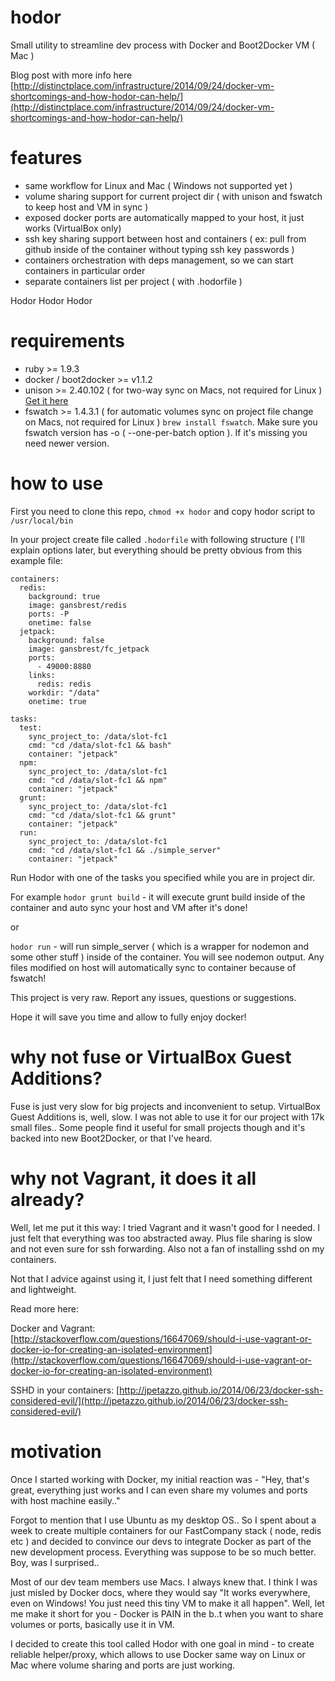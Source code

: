 hodor
=====

Small utility to streamline dev process with Docker and Boot2Docker VM ( Mac )

Blog post with more info here [http://distinctplace.com/infrastructure/2014/09/24/docker-vm-shortcomings-and-how-hodor-can-help/](http://distinctplace.com/infrastructure/2014/09/24/docker-vm-shortcomings-and-how-hodor-can-help/)

features
=====
* same workflow for Linux and Mac ( Windows not supported yet )
* volume sharing support for current project dir ( with unison and fswatch to keep host and VM in sync )
* exposed docker ports are automatically mapped to your host, it just works (VirtualBox only)
* ssh key sharing support between host and containers ( ex: pull from github inside of the container without typing ssh key passwords )
* containers orchestration with deps management, so we can start containers in particular order
* separate containers list per project ( with .hodorfile )

Hodor Hodor Hodor

requirements
=====
* ruby >= 1.9.3
* docker / boot2docker >= v1.1.2
* unison >= 2.40.102 ( for two-way sync on Macs, not required for Linux ) [Get it here](https://code.google.com/p/rudix-mountainlion/downloads/detail?name=unison-2.40.102-0.pkg)
* fswatch >= 1.4.3.1 ( for automatic volumes sync on project file change on Macs, not required for Linux ) `brew install fswatch`. Make sure you fswatch version has -o ( --one-per-batch option ). If it's missing you need newer version.

how to use
=====

First you need to clone this repo, `chmod +x hodor` and copy hodor script to `/usr/local/bin`

In your project create file called `.hodorfile` with following structure ( I'll explain options later, but everything should be pretty obvious from this example file:

````
containers:
  redis:
    background: true
    image: gansbrest/redis
    ports: -P
    onetime: false
  jetpack:
    background: false
    image: gansbrest/fc_jetpack
    ports: 
      - 49000:8880
    links:
      redis: redis
    workdir: "/data"
    onetime: true
    
tasks:
  test:
    sync_project_to: /data/slot-fc1
    cmd: "cd /data/slot-fc1 && bash"
    container: "jetpack"
  npm:
    sync_project_to: /data/slot-fc1
    cmd: "cd /data/slot-fc1 && npm"
    container: "jetpack"
  grunt:
    sync_project_to: /data/slot-fc1
    cmd: "cd /data/slot-fc1 && grunt"
    container: "jetpack"
  run:
    sync_project_to: /data/slot-fc1
    cmd: "cd /data/slot-fc1 && ./simple_server"
    container: "jetpack"
````

Run Hodor with one of the tasks you specified while you are in project dir.

For example `hodor grunt build` - it will execute grunt build inside of the container and auto sync your host and VM after it's done!

or

`hodor run` - will run simple_server ( which is a wrapper for nodemon and some other stuff ) inside of the container. You will see nodemon output. Any files modified on host will automatically sync to container because of fswatch!

This project is very raw. Report any issues, questions or suggestions.

Hope it will save you time and allow to fully enjoy docker!


why not fuse or VirtualBox Guest Additions?
=====

Fuse is just very slow for big projects and inconvenient to setup. VirtualBox Guest Additions is, well, slow. I was not able to use it for our project with 17k small files.. Some people find it useful for small projects though and it's backed into new Boot2Docker, or that I've heard.

why not Vagrant, it does it all already?
=====

Well, let me put it this way: I tried Vagrant and it wasn't good for I needed. I just felt that everything was too abstracted away. Plus file sharing is slow and not even sure for ssh forwarding. Also not a fan of installing sshd on my containers.

Not that I advice against using it, I just felt that I need something different and lightweight.

Read more here:

Docker and Vagrant: [http://stackoverflow.com/questions/16647069/should-i-use-vagrant-or-docker-io-for-creating-an-isolated-environment](http://stackoverflow.com/questions/16647069/should-i-use-vagrant-or-docker-io-for-creating-an-isolated-environment)

SSHD in your containers: [http://jpetazzo.github.io/2014/06/23/docker-ssh-considered-evil/](http://jpetazzo.github.io/2014/06/23/docker-ssh-considered-evil/)

motivation
=====

Once I started working with Docker, my initial reaction was - "Hey, that's great, everything just works and I can even share my volumes and ports with host machine easily.." 

Forgot to mention that I use Ubuntu as my desktop OS..  So I spent about a week to create multiple containers for our FastCompany stack ( node, redis etc ) and decided to convince our devs to integrate Docker as part of the new development process. Everything was suppose to be so much better. Boy, was I surprised..

Most of our dev team members use Macs. I always knew that. I think I was just misled by Docker docs, where they would say "It works everywhere, even on Windows! You just need this tiny VM to make it all happen". Well, let me make it short for you - Docker is PAIN in the b..t when you want to share volumes or ports, basically use it in VM.

I decided to create this tool called Hodor with one goal in mind - to create reliable helper/proxy, which allows to use Docker same way on Linux or Mac where volume sharing and ports are just working.
